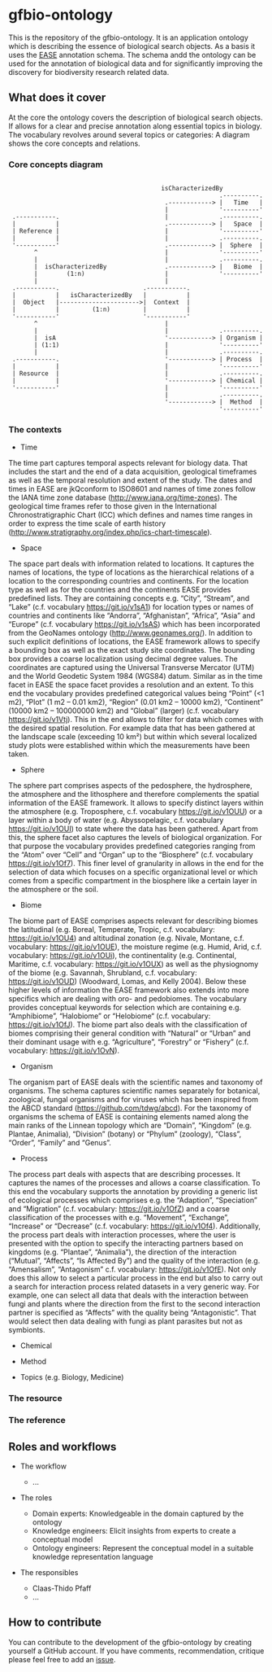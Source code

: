 # gfbio-ontology

This is the repository of the gfbio-ontology. It is an application ontology
which is describing the essence of biological search objects. As a basis it
uses the [EASE](https://github.com/cpfaff/ease) annotation schema. The schema
andd the ontology can be used for the annotation of biological data and for
significantly improving the discovery for biodiversity research related data.

## What does it cover

At the core the ontology covers the description of biological search objects.
If allows for a clear and precise annotation along essential topics in biology.
The vocabulary revolves around several topics or categories: A diagram  shows
the core concepts and relations.

### Core concepts diagram


```

                                          isCharacterizedBy
                                                          .----------.
                                           .------------> |   Time   |
                                           |              '----------'
 .-----------.                             |              .----------.
 |           |                             .------------> |   Space  |
 | Reference |                             |              '----------'
 |           |                             |              .----------.
 '-----------'                             .------------> |  Sphere  |
       ^                                   |              '----------'
       |                                   |              .----------.
       |  isCharacterizedBy                .------------> |   Biome  |
       |        (1:n)                      |              '----------'
       |                                   |
 .-----------.                       .-----------.
 |           |   isCharacterizedBy   |           |
 |  Object   |---------------------->|  Context  |
 |           |         (1:n)         |           |
 '-----------'                       '-----------'
       ^                                   |
       |                                   |              .----------.
       |  isA                              '------------> | Organism |
       | (1:1)                             |              '----------'
       |                                   |              .----------.
 .-----------.                             '------------> | Process  |
 |           |                             |              '----------'
 | Resource  |                             |              .----------.
 |           |                             '------------> | Chemical |
 '-----------'                             |              '----------'
                                           |              .----------.
                                           '------------> |  Method  |
                                                          '----------'

```

### The contexts

* Time

The time part captures temporal aspects relevant for biology data. That
includes the start and the end of a data acquisition, geological timeframes as
well as the temporal resolution and extent of the study. The dates and times in
EASE are jkQconform to ISO8601 and names of time zones follow the IANA time
zone database (http://www.iana.org/time-zones). The geological time frames
refer to those given in the International Chronostratigraphic Chart (ICC) which
defines and names time ranges in order to express the time scale of earth
history (http://www.stratigraphy.org/index.php/ics-chart-timescale).

* Space

The space part deals with information related to locations. It captures the
names of locations, the type of locations as the hierarchical relations of a
location to the corresponding countries and continents. For the location type
as well as for the countries and the continents EASE provides predefined lists.
They are containing concepts e.g. “City”, “Stream”, and “Lake” (c.f. vocabulary
https://git.io/v1sA1) for location types or names of countries and continents
like “Andorra”, “Afghanistan”, “Africa”, “Asia” and “Europe” (c.f. vocabulary
https://git.io/v1sAS) which has been incorporated from the GeoNames ontology
(http://www.geonames.org/). In addition to such explicit definitions of
locations, the EASE framework allows to specify a bounding box as well as the
exact study site coordinates. The bounding box provides a coarse localization
using decimal degree values. The coordinates are captured using the Universal
Transverse Mercator (UTM) and the World Geodetic System 1984 (WGS84) datum.
Similar as in the time facet in EASE the space facet provides a resolution and
an extent. To this end the vocabulary provides predefined categorical values
being “Point” (<1 m2), “Plot” (1 m2 – 0.01 km2), “Region” (0.01 km2 – 10000
km2), “Continent” (10000 km2 – 100000000 km2) and “Global” (larger) (c.f.
vocabulary https://git.io/v1Vtj). This in the end allows to filter for data
which comes with the desired spatial resolution. For example data that has been
gathered at the landscape scale (exceeding 10 km²) but within which several
localized study plots were established within which the measurements have been
taken.

* Sphere

The sphere part comprises aspects of the pedosphere, the hydrosphere, the
atmosphere and the lithosphere and therefore complements the spatial
information of the EASE framework. It allows to specify distinct layers within
the atmosphere (e.g. Troposphere, c.f. vocabulary https://git.io/v1OUU) or a
layer within a body of water (e.g. Abyssopelagic, c.f. vocabulary
https://git.io/v1OUI) to state where the data has been gathered. Apart from
this, the sphere facet also captures the levels of biological organization. For
that purpose the vocabulary provides predefined categories ranging from the
“Atom” over “Cell” and “Organ” up to the “Biosphere” (c.f. vocabulary
https://git.io/v1Of7). This finer level of granularity in allows in the end for
the selection of data which focuses on a specific organizational level or which
comes from a specific compartment in the biosphere like a certain layer in the
atmosphere or the soil.

* Biome

The biome part of EASE comprises aspects relevant for describing biomes the
latitudinal (e.g. Boreal, Temperate, Tropic, c.f. vocabulary:
https://git.io/v1OU4) and altitudinal zonation (e.g. Nivale, Montane, c.f.
vocabulary: https://git.io/v1OUE), the moisture regime (e.g. Humid, Arid, c.f.
vocabulary: https://git.io/v1OUi), the continentality (e.g. Continental,
Maritime, c.f. vocabulary: https://git.io/v1OUX) as well as the physiognomy of
the biome (e.g. Savannah, Shrubland, c.f. vocabulary: https://git.io/v1OUD)
(Woodward, Lomas, and Kelly 2004). Below these higher levels of information the
EASE framework also extends into more specifics which are dealing with oro- and
pedobiomes. The vocabulary provides conceptual keywords for selection which are
containing e.g. “Amphibiome”, “Halobiome” or “Helobiome“ (c.f. vocabulary:
https://git.io/v1OfJ). The biome part also deals with the classification of
biomes comprising their general condition with “Natural” or “Urban” and their
dominant usage with e.g. “Agriculture”, “Forestry” or “Fishery” (c.f.
vocabulary: https://git.io/v1OvN).

* Organism

The organism part of EASE deals with the scientific names and taxonomy of
organisms. The schema captures scientific names separately for botanical,
zoological, fungal organisms and for viruses which has been inspired from the
ABCD standard (https://github.com/tdwg/abcd). For the taxonomy of organisms the
schema of EASE is containing elements named along the main ranks of the Linnean
topology which are “Domain”, “Kingdom” (e.g. Plantae, Animalia), “Division”
(botany) or “Phylum” (zoology), “Class”, “Order”, “Family” and “Genus”.

* Process

The process part deals with aspects that are describing processes. It captures
the names of the processes and allows a coarse classification. To this end the
vocabulary supports the annotation by providing a generic list of ecological
processes which comprises e.g. the “Adaption”, “Speciation” and “Migration”
(c.f. vocabulary: https://git.io/v1OfZ) and a coarse classification of the
processes with e.g. “Movement”, “Exchange”, “Increase” or “Decrease” (c.f.
vocabulary: https://git.io/v1Of4). Additionally, the process part deals with
interaction processes, where the user is presented with the option to specify
the interacting partners based on kingdoms (e.g. “Plantae”, “Animalia”), the
direction of the interaction (“Mutual”, “Affects”, “Is Affected By”) and the
quality of the interaction (e.g. “Amensalism”, “Antagonism” c.f. vocabulary:
https://git.io/v1OfE). Not only does this allow to select a particular process
in the end but also to carry out a search for interaction process related
datasets in a very generic way. For example, one can select all data that deals
with the interaction between fungi and plants where the direction from the
first to the second interaction partner is specified as “Affects” with the
quality being “Antagonistic”. That would select then data dealing with fungi as
plant parasites but not as symbionts.

* Chemical

* Method


* Topics (e.g. Biology, Medicine)


### The resource

### The reference


## Roles and workflows

* The workflow
  - ...

* The roles
  - Domain experts: Knowledgeable in the domain captured by the ontology
  - Knowledge engineers: Elicit insights from experts to create a conceptual model
  - Ontology engineers: Represent the conceptual model in a suitable knowledge representation language

* The responsibles
  - Claas-Thido Pfaff
  - ...

## How to contribute

You can contribute to the development of the gfbio-ontology by creating
yourself a GitHub account. If you have comments, recommendation, critique
please feel free to add an
[issue](https://github.com/gfbio/gfbio-ontology/issues/new).
